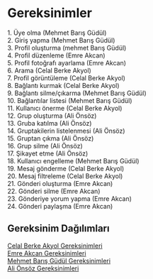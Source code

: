 <h1>Gereksinimler</h1>
1. Üye olma (Mehmet Barış Güdül) <br>
2. Giriş yapma (Mehmet Barış Güdül) <br>
3. Profil oluşturma (mehmet Barış Güdül) <br> 
4. Profil düzenleme (Emre Akcan)  <br>
5. Profil fotoğrafı ayarlama (Emre Akcan) <br>
6. Arama (Celal Berke Akyol) <br>
7. Profil görüntüleme (Celal Berke Akyol) <br>
8. Bağlantı kurmak (Celal Berke Akyol) <br>
9. Bağlantı silme/çıkarma (Mehmet Barış Güdül) <br>
10. Bağlantılar listesi (Mehmet Barış Güdül) <br>
11. Kullanıcı önerme (Celal Berke Akyol) <br>
12. Grup oluşturma (Ali Önsöz) <br>
13. Gruba katılma (Ali Önsöz) <br>
14. Gruptakilerin listelenmesi (Ali Önsöz) <br>
15. Gruptan çıkma (Ali Önsöz)  <br>
16. Grup silme (Ali Önsöz) <br>
17. Şikayet etme (Ali Önsöz) <br>
18. Kullanıcı engelleme (Mehmet Barış Güdül) <br>
19. Mesaj gönderme (Celal Berke Akyol)<br>
20. Mesaj filtreleme (Celal Berke Akyol)<br>
21. Gönderi oluşturma (Emre Akcan)  <br>
22. Gönderi silme (Emre Akcan) <br>
23. Gönderiye yorum yapma (Emre Akcan) <br>
24. Gönderi paylaşma (Emre Akcan)
<br>
<h2>Gereksinim Dağılımları</h2>

[Celal Berke Akyol Gereksinimleri](celal-berke-akyol-gereksinim.md)
<br>
[Emre Akcan Gereksinimleri](Emre-Akcan.md)
<br>
[Mehmet Barış Güdül Gereksinimleri](mehmet-barış-güdül-gereksinim.md)
<br>
[Ali Önsöz Gereksinimleri](ali-önsöz.md)
